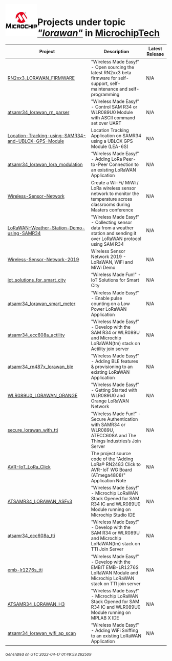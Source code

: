 <img align="left" width="100" height="100" src="logo.jpg">

# Projects under topic [*"lorawan"*](https://github.com/search?q=org%3AMicrochipTech+topic%3Alorawan&type=repository) in [MicrochipTech](https://github.com/MicrochipTech)

|**Project**|**Description**|**Latest Release**|
|---|---|---|
[RN2xx3_LORAWAN_FIRMWARE](https://github.com/MicrochipTech/RN2xx3_LORAWAN_FIRMWARE) | "Wireless Made Easy!" - Open sourcing the latest RN2xx3 beta firmware for self-support, self-maintenance and self-programming | N/A
[atsamr34_lorawan_rn_parser](https://github.com/MicrochipTech/atsamr34_lorawan_rn_parser) | "Wireless Made Easy!" - Control SAM R34 or WLR089U0 Module with ASCII command set over UART | N/A
[Location-Tracking-using-SAMR34-and-UBLOX-GPS-Module](https://github.com/MicrochipTech/Location-Tracking-using-SAMR34-and-UBLOX-GPS-Module) | Location Tracking Application on SAMR34 using a UBLOX GPS Module (LEA-6S) | N/A
[atsamr34_lorawan_lora_modulation](https://github.com/MicrochipTech/atsamr34_lorawan_lora_modulation) | “Wireless Made Easy!" - Adding LoRa Peer-to-Peer Connection to an existing LoRaWAN Application | N/A
[Wireless-Sensor-Network](https://github.com/MicrochipTech/Wireless-Sensor-Network) | Create a Wi-Fi/ MiWi / LoRa wireless sensor network to monitor the temperature across classrooms during Masters conference | N/A
[LoRaWAN-Weather-Station-Demo-using-SAMR34](https://github.com/MicrochipTech/LoRaWAN-Weather-Station-Demo-using-SAMR34) | "Wireless Made Easy!" - Collecting sensor data from a weather station and sending it over LoRaWAN protocol using SAM R34 | N/A
[Wireless-Sensor-Network-2019](https://github.com/MicrochipTech/Wireless-Sensor-Network-2019) | Wireless Sensor Network 2019 - LoRaWAN, WiFi and MiWi Demo | N/A
[iot_solutions_for_smart_city](https://github.com/MicrochipTech/iot_solutions_for_smart_city) | “Wireless Made Fun!" - IoT Solutions for Smart City | N/A
[atsamr34_lorawan_smart_meter](https://github.com/MicrochipTech/atsamr34_lorawan_smart_meter) | “Wireless Made Easy!" - Enable pulse counting on a Low Power LoRaWAN Application | N/A
[atsamr34_ecc608a_actility](https://github.com/MicrochipTech/atsamr34_ecc608a_actility) | "Wireless Made Easy!" - Develop with the SAM R34 or WLR089U and Microchip LoRaWAN(tm) stack on Actility join server | N/A
[atsamr34_rn487x_lorawan_ble](https://github.com/MicrochipTech/atsamr34_rn487x_lorawan_ble) | "Wireless Made Easy!" - Adding BLE features & provisioning to an existing LoRaWAN Application | N/A
[WLR089U0_LORAWAN_ORANGE](https://github.com/MicrochipTech/WLR089U0_LORAWAN_ORANGE) | "Wireless Made Easy!" - Getting Started with WLR089U0 and Orange LoRaWAN Network | N/A
[secure_lorawan_with_tti](https://github.com/MicrochipTech/secure_lorawan_with_tti) | "Wireless Made Fun!" - Secure Authentication with SAMR34 or WLR089U, ATECC608A and The Things Industries’s Join Server | N/A
[AVR-IoT_LoRa_Click](https://github.com/MicrochipTech/AVR-IoT_LoRa_Click) | The project source code of the "Adding LoRa® RN2483 Click to AVR-IoT WG Board (ATmega4808)" Application Note | N/A
[ATSAMR34_LORAWAN_ASFv3](https://github.com/MicrochipTech/ATSAMR34_LORAWAN_ASFv3) | "Wireless Made Easy!" - Microchip LoRaWAN Stack Opened for SAM R34 IC and WLR089U0 Module running on Microchip Studio IDE | N/A
[atsamr34_ecc608a_tti](https://github.com/MicrochipTech/atsamr34_ecc608a_tti) | “Wireless Made Easy!" - Develop with the SAM R34 or WLR089U and Microchip LoRaWAN(tm) stack on TTI Join Server | N/A
[emb-lr1276s_tti](https://github.com/MicrochipTech/emb-lr1276s_tti) | “Wireless Made Easy!" - Develop with the EMBIT EMB-LR1276S LoRaWAN Module and Microchip LoRaWAN stack on TTI join server | N/A
[ATSAMR34_LORAWAN_H3](https://github.com/MicrochipTech/ATSAMR34_LORAWAN_H3) | "Wireless Made Easy!" - Microchip LoRaWAN Stack Opened for SAM R34 IC and WLR089U0 Module running on MPLAB X IDE | N/A
[atsamr34_lorawan_wifi_ap_scan](https://github.com/MicrochipTech/atsamr34_lorawan_wifi_ap_scan) | “Wireless Made Easy!" - Adding WiFi Sniffing to an existing LoRaWAN Application | N/A


<sub><i>Generated on UTC 2022-04-17 01:49:59.262509</i></sub>
